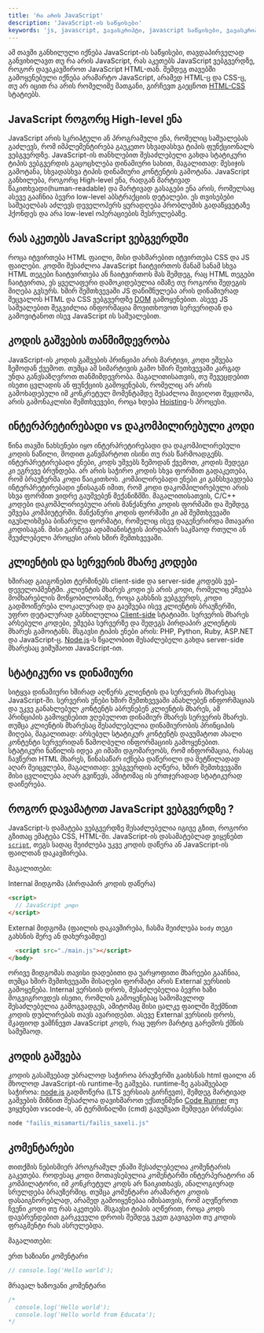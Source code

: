```yaml
---
title: 'რა არის JavaScript'
description: 'JavaScript-ის საწყისები'
keywords: 'js, javascript, ჯავასკრიპტი, javascript საწყისები, ჯავასკრიპტის საწყისები, javascript high-level, ინტერპრეტირებადი, დაკომპილირებული, კლიენტი და სერვერი, სტატიკური vs დინამიური'
---
```


ამ თავში განხილული იქნება JavaScript-ის საწყისები, თავდაპირველად განვიხილავთ თუ რა არის JavaScript, რას აკეთებს JavaScript ვებგვერდზე, როგორ დავაკავშიროთ JavaScript HTML-თან. შემდეგ თავებში გამოყენებული იქნება არამარტო JavaScript, არამედ HTML-ც და CSS-ც, თუ არ იცით რა არის რომელიმე მათგანი, გირჩევთ გაეცნოთ [HTML-CSS](./doc/guides/html-css/introduction) სტატიებს.

## JavaScript როგორც High-level ენა

JavaScript არის სკრიპტული ან პროგრამული ენა, რომელიც საშუალებას გაძლევს, რომ იმპლემენტირება გაუკეთო სხვადასხვა ტიპის ფუნქციონალს ვებგვერდზე. JavaScript-ის თანხლებით შესაძლებელი გახდა სტატიკური ტიპის ვებგვერდის გაცოცხლება დინამიური სახით, მაგალითად: მესიჯის გამოტანა, სხვადასხვა ტიპის დინამიური კონტენტის გამოტანა. JavaScript განხილება, როგორც High-level ენა, რადგან მარტივად წაკითხვადი(human-readable) და მარტივად გასაგები ენა არის, რომელსაც ასევე გააჩნია ბევრი low-level აბსტრაქციის დეტალები. ეს თვისებები საშუაელბას აძლევს დეველოპერს ყურადღება პრობლემის გადაწყვეტაზე ჰქონდეს და არა low-level ოპერაციების შესრულებაზე.

## რას აკეთებს JavaScript ვებგვერდში

როცა იტვირთება HTML ფაილი, მისი დახმარებით იტვირთება CSS და JS ფაილები. კოდში შესაძლოა JavaScript ჩაიტვირთოს მანამ სანამ სხვა HTML თეგები ჩაიტვირთება ან ჩაიტვირთოს მას შემდეგ, რაც HTML თეგები ჩაიტვირთა, ეს ყველაფერი დამოკიდებულია იმაზე თუ როგორი შედეგის მიღება გვსურს. ხშირ შემთხვევაში JS დანიშნულება არის დინამიურად შეცვალოს HTML და CSS ვებგვერდზე [DOM](./referenecs/javascript/dom) გამოყენებით. ასევე JS საშუალებით შეგვიძლია ინფორმაცია მოვითხოვოთ სერვერიდან და გამოვიტანოთ ისევ JavaScript ის საშუალებით.

## კოდის გაშვების თანმიმდევრობა

JavaScript-ის კოდის გაშვების პრინციპი არის მარტივი, კოდი ეშვება ზემოდან ქვემოთ. თუმცა ამ სიმარტივის გამო ხშირ შეთხვევაში კარგად უნდა განვსაზღვროთ თანმიმდევრობა. მაგალითისათვის, თუ შევეცდებით ისეთი ცვლადის ან ფუნქციის გამოყენებას, რომელიც არ არის გამოხადებული იმ კონკრეტულ მომენტამდე შესაძლოა მივიღოთ შეცდომა, არის გამონაკლისი შემთხვევები, როცა ხდება [Hoisting](./refrences/javascript/hoisting)-ს პროცესი.

## ინტერპრეტირებადი vs დაკომპილირებული კოდი

წინა თავში ნახსენები იყო ინტერპრეტირებადი და დაკომპილირებული კოდის ნაწილი, მოდით განვმარტოთ ისინი თუ რას წარმოადგენს. ინტერპრეტირებადი ენები, კოდს უშვებს ზემოდან ქვემოთ, კოდის შედეგი კი ეგრევე ბრუნდება. არ არის საჭირო კოდის სხვა ფორმით გადაკეთება, რომ ბრაუზერმა კოდი წაიკითხოს. კომპილირებადი ენები კი განსხვავდება ინტერპრეტირებადი ენისაგან იმით, რომ კოდი დაკომპილირებული არის სხვა ფორმით ვიდრე გაუშვებენ მექანიზმში. მაგალითისათვის, C/C++ კოდები დაკომპლირიებული არის მანქანური კოდის ფორმაში და შემდეგ ეშვება კომპიუტერში. მანქანური კოდის ფორმაში კი ამ შემთხვევაში იგუსლიხმება ბინარული ფორმატი, რომელიც ისევ დაგენერირდა მთავარი კოდისაგან. მისი გარჩევა ადამიანისტვის პირდაპირ საკმაოდ რთული ან შეუძლებელი პროცესი არის ხშირ შემთხვევაში.

## კლიენტის და სერვერის მხარე კოდები

ხშირად გაიგონებთ ტერმინებს client-side და server-side კოდებს ვებ-დეველოპმენტში. კლიენტის მხარეს კოდი ეს არის კოდი, რომელიც ეშვება მომხარებლის მოწყობილობაზე, როცა გახსნის ვებგვერდს, კოდი გადმოიწერება ლოკალურად და გაეშვება ისევ კლიენტის ბრაუზერში, უფრო დეტალურად განხილულია [Client-side](https://developer.mozilla.org/en-US/docs/Learn/Tools_and_testing/Client-side_JavaScript_frameworks) სტატიაში. სერვერის მხარეს არსებული კოდები, ეშვება სერვერზე და შედეგს პირდაპირ კლიენტის მხარეს გამოიტანს. მსგავსი ტიპის ენები არის: PHP, Python, Ruby, ASP.NET და JavaScript-ც. [Node.js](https://developer.mozilla.org/en-US/docs/Glossary/Node.js)-ს წყალობით შესაძლებელი გახდა server-side მხარესაც ვიმუშაოთ JavaScript-ით.

## სტატიკური vs დინამიური

სიტყვა დინამიური ხშირად აღწერს კლიენტის და სერვერის მხარესაც JavaScript-ში. სერვერის ენები ხშირ შემთხვევაში ანახლებენ ინფორმაციას და უკვე განახლებულ კონტენტს აბრუნებენ კლიენტის მხარეს, ამ პრინციპის გამოყენებით ვღებულოთ დინამიურ მხარეს სერვერის მხარეს. თუმცა კლიენტის მხარესაც შესაძლებელია დინამიურობის პრინციპის მიღება, მაგალითად: არსებულ სტატიკურ კონტენტს დავუმატოთ ახალი კონტენტი სერვერიდან წამოღბული ინფორმაციის გამოყენებით. სტატიკური ნაწილის იდეა კი იმაში დგომარეობს, რომ ინფორმაცია, რასაც ჩავწერთ HTML მხარეს, წინასაწარ იქნება დაწერილი და მეტწილადად აღარ შეიცვლება, მაგალითად: ვებგვერდის აღწერა, ხშირ შემთხვევაში მისი ცვლილება აღარ გვიწევს, ამიტომაც ის ერთჯერადად სტატიკურად დაიწერება.

## როგორ დავამატოთ JavaScript ვებგვერდზე ?

JavaScript-ს დამატება ვებგვერდზე შესაძლებელია იგივე გზით, როგორი გზითაც ემატება CSS, HTML-ში. JavaScript-ის დასამატებლად ვიყენებთ [`script`](https://developer.mozilla.org/en-US/docs/Web/HTML/Element/script), თეგს სადაც შეიძლება უკვე კოდის დაწერა ან JavaScript-ის ფაილთან დაკავშირება.

მაგალითები:

Internal მიდგომა (პირდაპირ კოდის დაწერა)

```html
<script>
  // JavaScript კოდი
</script>
```

External მიდგომა (ფაილის დაკავშირება, ჩასმა შეიძლება `body` თეგი გახსნის მერე ან დახურვამდე)

```html
  <script src="./main.js"></script>
</body>
```

ორივე მიდგომას თავისი დადებითი და უარყოფითი მხარეები გააჩნია, თუმცა ხშირ შემთხვევაში მისაღები ფორმატი არის External ვერსიის გამოყენება. Internal ვერსიის დროს, შესაძლებელია ბევრი ხაზი მოგვიგროვდეს ისეთი, რომლის გამოყენებაც სამომავლოდ შესაძლებელია გამოგვადგეს, ამიტომაც მისი ცალკე ფაილში შექმნით კოდის დუბლირებას თავს ავარიდებთ. ასევე External ვერსიის დროს, მკაფიოდ ვამჩნევთ JavaScript კოდს, რაც უფრო მარტივ გარემოს ქმნის სამუშაოდ.

## კოდის გაშვება

კოდის გასაშვებად უბრალოდ საჭიროა ბრაუზერში გაიხსნას html ფაილი ან მხოლოდ JavaScript-ის runtime-ზე გაშვება. runtime-ზე გასაშვებად საჭიროა: [node.js](https://nodejs.org/en) გადმოწერა (LTS ვერსიას გირჩევთ), შემდეგ მარტივად გაშვების მიზნით შესაძლოა დავიხმაროთ ექსთენშენი [Code Runner](https://marketplace.visualstudio.com/items?itemName=formulahendry.code-runner) თუ ვიყენებთ vscode-ს, ან ტერმინალში (cmd) გავუშვათ შემდეგი ბრძანება:

```sh
node "failis_misamarti/failis_saxeli.js"
```

## კომენტარები

თითქმის ნებისმიერ პროგრამულ ენაში შესაძლებელია კომენტარის გაკეთება. როდესაც კოდი მოთავსებულია კომენტარში ინტერპერატორი ან კომპილატორი, იმ კონკრეტულ კოდს არ წაიკითხავს, ანალოგიურად სრულდება ბრაუზერშიც. თუმცა კომენტარი არამარტო კოდის დასაიგნორებლად, არამედ გამოიყენებაა იმისათვის, რომ აღვწეროთ ჩვენი კოდი თუ რას აკეთებს. მსგავსი ტიპის აღწერით, როცა კოდს დავბრუნდებით გარკვეული დროის შემდეგ უკეთ გავიგებთ თუ კოდის ფრაგმენტი რას ასრულებდა.

მაგალითები:

ერთ ხაზიანი კომენტარი

```js
// console.log('Hello world');
```

მრავალ ხაზოვანი კომენტარი

```js
/*
  console.log('Hello world');
  console.log('Hello world from Educata');
*/
```
